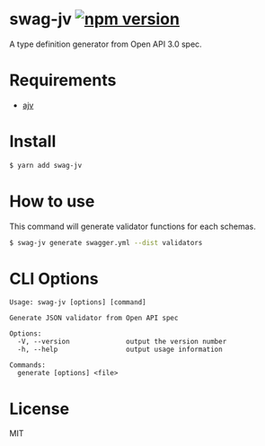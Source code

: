 # swag-jv [![npm version](https://badge.fury.io/js/swag-jv.svg)](https://badge.fury.io/js/swag-jv)
A type definition generator from Open API 3.0 spec.

# Requirements
- [ajv](https://www.npmjs.com/package/ajv)

# Install

```sh
$ yarn add swag-jv
```

# How to use
This command will generate validator functions for each schemas.

```sh
$ swag-jv generate swagger.yml --dist validators
```

# CLI Options

```
Usage: swag-jv [options] [command]

Generate JSON validator from Open API spec

Options:
  -V, --version              output the version number
  -h, --help                 output usage information

Commands:
  generate [options] <file>
```

# License
MIT
